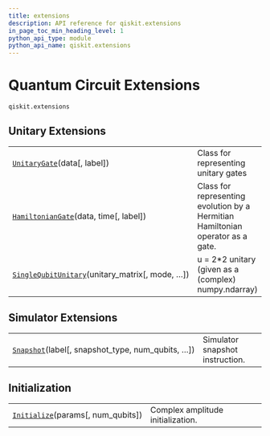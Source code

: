 ```yaml
---
title: extensions
description: API reference for qiskit.extensions
in_page_toc_min_heading_level: 1
python_api_type: module
python_api_name: qiskit.extensions
---
```


<span id="module-qiskit.extensions" />

<span id="qiskit-extensions" />

# Quantum Circuit Extensions

<span id="module-qiskit.extensions" />

`qiskit.extensions`

## Unitary Extensions

|                                                                                                                                  |                                                                                 |
| -------------------------------------------------------------------------------------------------------------------------------- | ------------------------------------------------------------------------------- |
| [`UnitaryGate`](qiskit.extensions.UnitaryGate "qiskit.extensions.UnitaryGate")(data\[, label])                                   | Class for representing unitary gates                                            |
| [`HamiltonianGate`](qiskit.extensions.HamiltonianGate "qiskit.extensions.HamiltonianGate")(data, time\[, label])                 | Class for representing evolution by a Hermitian Hamiltonian operator as a gate. |
| [`SingleQubitUnitary`](qiskit.extensions.SingleQubitUnitary "qiskit.extensions.SingleQubitUnitary")(unitary\_matrix\[, mode, …]) | u = 2\*2 unitary (given as a (complex) numpy.ndarray)                           |

## Simulator Extensions

|                                                                                                                 |                                 |
| --------------------------------------------------------------------------------------------------------------- | ------------------------------- |
| [`Snapshot`](qiskit.extensions.Snapshot "qiskit.extensions.Snapshot")(label\[, snapshot\_type, num\_qubits, …]) | Simulator snapshot instruction. |

## Initialization

|                                                                                                     |                                   |
| --------------------------------------------------------------------------------------------------- | --------------------------------- |
| [`Initialize`](qiskit.extensions.Initialize "qiskit.extensions.Initialize")(params\[, num\_qubits]) | Complex amplitude initialization. |

